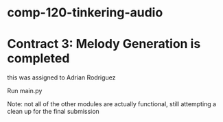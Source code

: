 # comp-120-tinkering-audio

# Contract 3: Melody Generation is completed
  this was assigned to Adrian Rodriguez
 
Run main.py

Note: not all of the other modules are actually functional, 
      still attempting a clean up for the final submission
